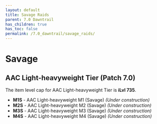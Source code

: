 ```yaml
---
layout: default
title: Savage Raids
parent: 7.0 Dawntrail
has_children: true
has_toc: false
permalink: /7.0_dawntrail/savage_raids/
---
```


# Savage

## AAC Light-heavyweight Tier (Patch 7.0)

The item level cap for AAC Light-heavyweight Tier is **iLvl 735**.

- **M1S** - AAC Light-heavyweight M1 (Savage) *(Under construction)*
- **M2S** - AAC Light-heavyweight M2 (Savage) *(Under construction)*
- **M3S** - AAC Light-heavyweight M3 (Savage) *(Under construction)*
- **M4S** - AAC Light-heavyweight M4 (Savage) *(Under construction)*
